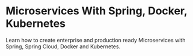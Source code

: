 # Microservices With Spring, Docker, Kubernetes

Learn how to create enterprise and production ready Microservices with Spring, Spring Cloud, Docker and Kubernetes.


